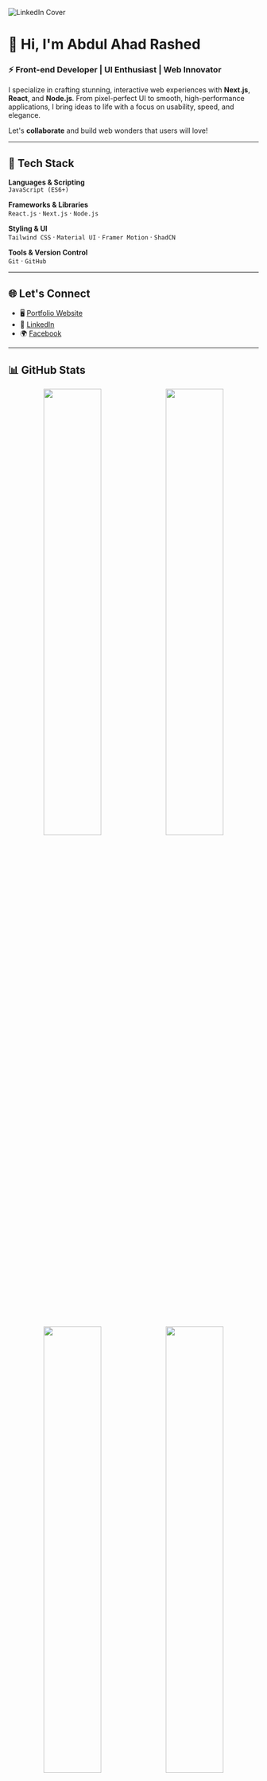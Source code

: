 ![LinkedIn Cover](https://i.ibb.co/Km0Mc6T/LInkedin-cover.jpg)

# 👋 Hi, I'm **Abdul Ahad Rashed**  
### ⚡ Front-end Developer | UI Enthusiast | Web Innovator

I specialize in crafting stunning, interactive web experiences with **Next.js**, **React**, and **Node.js**. From pixel-perfect UI to smooth, high-performance applications, I bring ideas to life with a focus on usability, speed, and elegance.

Let's **collaborate** and build web wonders that users will love!

---

## 🚀 Tech Stack

**Languages & Scripting**  
`JavaScript (ES6+)`

**Frameworks & Libraries**  
`React.js` · `Next.js` · `Node.js`  

**Styling & UI**  
`Tailwind CSS` · `Material UI` · `Framer Motion` · `ShadCN`  

**Tools & Version Control**  
`Git` · `GitHub`

---

## 🌐 Let's Connect

- 🖥️ [Portfolio Website](https://rashedabdullah.com)  
- 💼 [LinkedIn](https://www.linkedin.com/in/rashed4abdullah/)  
- 🌍 [Facebook](https://www.facebook.com/Rashed4Abdullah)  

---

## 📊 GitHub Stats

<p align="center">
  <img src="https://github-readme-stats.vercel.app/api?username=RashedAbdullah&show_icons=true&hide_border=true&theme=algolia" width="48%" />
  <img src="https://github-readme-stats.vercel.app/api/top-langs/?username=RashedAbdullah&hide_border=true&layout=compact&theme=algolia" width="48%" />
</p>

<p align="center">
  <img src="https://github-readme-streak-stats.herokuapp.com/?user=RashedAbdullah&theme=tokyonight" width="48%" />
  <img src="http://github-profile-summary-cards.vercel.app/api/cards/profile-details?username=RashedAbdullah&theme=algolia" width="48%" />
</p>

---

## 👀 Profile Views

<p align="center">
  <img src="https://komarev.com/ghpvc/?username=RashedAbdullah&color=blue&label=Profile+Views" />
</p>
"""
